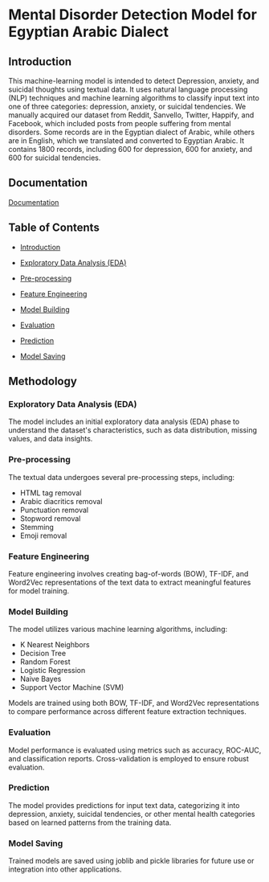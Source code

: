 # Mental Disorder Detection Model for Egyptian Arabic Dialect
## Introduction

This machine-learning model is intended to detect Depression, anxiety, and suicidal thoughts using textual data. It uses natural language processing (NLP) techniques and machine learning algorithms to classify input text into one of three categories: depression, anxiety, or suicidal tendencies. We manually acquired our dataset from Reddit, Sanvello, Twitter, Happify, and Facebook, which included posts from people suffering from mental disorders. Some records are in the Egyptian dialect of Arabic, while others are in English, which we translated and converted to Egyptian Arabic. It contains 1800 records, including 600 for depression, 600 for anxiety, and 600 for suicidal tendencies.

## Documentation

[Documentation](https://drive.google.com/file/d/1zV7Fo9f53qx_AvW17I9bnM_hE6i3JwnH/view?usp=sharing)

## Table of Contents

  - [Introduction](#introduction)

  - [Exploratory Data Analysis (EDA)](#exploratory-data-analysis-eda)
  - [Pre-processing](#pre-processing)
  - [Feature Engineering](#feature-engineering)
  - [Model Building](#model-building)
  - [Evaluation](#evaluation)
  - [Prediction](#prediction)
  - [Model Saving](#model-saving)

## Methodology
  ### Exploratory Data Analysis (EDA)

The model includes an initial exploratory data analysis (EDA) phase to understand the dataset's characteristics, such as data distribution, missing values, and data insights.

  ### Pre-processing

The textual data undergoes several pre-processing steps, including:
- HTML tag removal
- Arabic diacritics removal
- Punctuation removal
- Stopword removal
- Stemming
- Emoji removal

### Feature Engineering

Feature engineering involves creating bag-of-words (BOW), TF-IDF, and Word2Vec representations of the text data to extract meaningful features for model training.

  ### Model Building

The model utilizes various machine learning algorithms, including:
- K Nearest Neighbors
- Decision Tree
- Random Forest
- Logistic Regression
- Naive Bayes
- Support Vector Machine (SVM)

Models are trained using both BOW, TF-IDF, and Word2Vec representations to compare performance across different feature extraction techniques.

  ### Evaluation

Model performance is evaluated using metrics such as accuracy, ROC-AUC, and classification reports. Cross-validation is employed to ensure robust evaluation.

  ### Prediction

The model provides predictions for input text data, categorizing it into depression, anxiety, suicidal tendencies, or other mental health categories based on learned patterns from the training data.

  ### Model Saving

Trained models are saved using joblib and pickle libraries for future use or integration into other applications.

